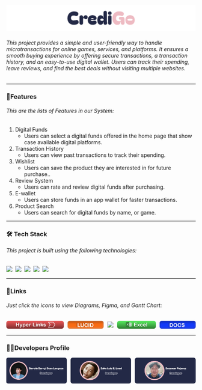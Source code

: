 <!-- Logo -->
<div style="display: flex; align-items: center; gap: 10px;">
  <a href="#"><img src="https://github.com/Dadaisuk1/Dadaisuk1/blob/main/media/CrediGo.svg"/></a>
</div>

<h6>
  This project provides a simple and user-friendly way to handle microtransactions for online games, services, and platforms. It ensures a smooth buying experience by offering secure transactions, a transaction history, and an easy-to-use digital wallet. Users can track their spending, leave reviews, and find the best deals without visiting multiple websites.
</h6>

---
### 🚀Features
<h6>
  This are the lists of Features in our System:
</h6>
<ol>
  <li>
    Digital Funds
    <ul>
      <li>Users can select a digital funds offered in the home page that show case available digital platforms.</li>
    </ul>
  </li>
  <li>
    Transaction History
    <ul>
      <li>Users can view past transactions to track their spending.</li>
    </ul>
  </li>
  <li>
    Wishlist
    <ul>
      <li>Users can save the product they are interested in for future purchase..</li>
    </ul>
  </li>
  <li>
    Review System
    <ul>
      <li>Users can rate and review digital funds after purchasing.</li>
    </ul>
  </li>
  <li>
    E-wallet
    <ul>
      <li>Users can store funds in an app wallet for faster transactions.</li>
    </ul>
  </li>
  <li>
    Product Search
    <ul>
      <li>Users can search for digital funds by name, or game.</li>
    </ul>
  </li>
</ol>

---
### 🛠 Tech Stack
<h6>This project is built using the following technologies:</h6>

<div style="display: flex; align-items: center; gap: 8px;">
  <a href="#"><img src="https://raw.githubusercontent.com/marwin1991/profile-technology-icons/refs/heads/main/icons/git.png" width="40px"/></a>
  <a href="#"><img src="https://raw.githubusercontent.com/marwin1991/profile-technology-icons/refs/heads/main/icons/spring.png" width="40px"/></a>
  <a href="#"><img src="https://raw.githubusercontent.com/marwin1991/profile-technology-icons/refs/heads/main/icons/react.png" width="40px"/></a>
  <a href="#"><img src="https://raw.githubusercontent.com/marwin1991/profile-technology-icons/refs/heads/main/icons/android.png" width="40px"/></a>
  <a href="#"><img src="https://raw.githubusercontent.com/marwin1991/profile-technology-icons/refs/heads/main/icons/postgresql.png" width="40px"/></a>
</div>

---
### 🔗Links
<h6>
  Just click the icons to view Diagrams, Figma, and Gantt Chart:
</h6>
<div style="display: flex; align-items: center; gap: 10px; text-decoration: none;">
  <a href="#" style="text-decoration: none;">
    <img
      src="https://github.com/Dadaisuk1/Dadaisuk1/blob/main/media/hp.svg"
      alt="Just click to the logo's to go the links."
    />
  </a>
  <a href="https://lucid.app/lucidchart/59c36890-8e4d-48da-8aca-16e5c81e1054/edit?viewport_loc=-1024%2C-387%2C2217%2C1039%2C0_0&invitationId=inv_87b4ae2b-4f35-4f92-9fce-7e6728ac5c6f" style="text-decoration: none;">
    <img
      src="https://github.com/Dadaisuk1/Dadaisuk1/blob/main/media/Lucide.svg"
    />
  </a>
  <a href="https://www.figma.com/design/nlGKqwtZBEyUyPYoN3uaKw/CrediGo?t=5uXRMXJg4xgnEZQv-1" style="text-decoration: none;">
    <img
      src="https://img.shields.io/badge/figma-%23F24E1E.svg?style=plastic&logo=figma&logoColor=white"
    />
  </a>
  <a href="https://docs.google.com/spreadsheets/d/1WcfUJcijxxCVGjOvMWQ_dhoAO8QkyeCh3kKCO6VlsYo/edit?usp=sharing" style="text-decoration: none;">
    <img
      src="https://github.com/Dadaisuk1/Dadaisuk1/blob/main/media/Gahntt%20Chart.svg"
    />
    
  </a>
  <a href="https://docs.google.com/document/d/1W7DZPxcE4X0oZpkZDbZ8QiP1F1NVUsC-Ftq7ojO5--U/edit?tab=t.0#heading=h.11u5bx6k9d79" style="text-decoration: none;">
    <img
      src="https://github.com/Dadaisuk1/Dadaisuk1/blob/main/media/Word.svg"
    />
    
  </a>
</div>

---
### 🧑‍💻Developers Profile
<div style="display: flex; align-items: center; gap: 10px; text-decoration: none;">
  <a href="https://github.com/Dadaisuk1" style="text-decoration: none;">
      <img
        src="https://github.com/Dadaisuk1/Dadaisuk1/blob/main/media/dev1.svg"
      />
  </a>
  
  <a href="https://github.com/whysoserious3221" style="text-decoration: none;">
      <img
        src="https://github.com/Dadaisuk1/Dadaisuk1/blob/main/media/dev2.svg"
      />
  </a>
  
  <a href="https://github.com/Boyax123123" style="text-decoration: none;">
      <img
        src="https://github.com/Dadaisuk1/Dadaisuk1/blob/main/media/dev3.svg"
      />
  </a>
</div>
